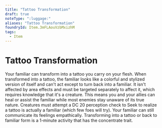 ```yaml
---
title: "Tattoo Transformation"
draft: true
noteType: ":luggage:"
aliases: "Tattoo Transformation"
foundryId: Item.3mFLAouVzbMxizhM
tags:
  - Item
---
```


# Tattoo Transformation

Your familiar can transform into a tattoo you carry on your flesh. When transformed into a tattoo, the familiar looks like a colorful and stylized version of itself and can't act except to turn back into a familiar. It isn't affected by area effects and must be targeted separately to affect it, which requires knowledge that it's a creature. This means you and your allies can heal or assist the familiar while most enemies stay unaware of its true nature. Creatures must attempt a DC 20 perception check to Seek to realize a tattoo is actually a familiar (which few foes will try). Your familiar can still communicate its feelings empathically. Transforming into a tattoo or back to familiar form is a 1-minute activity that has the concentrate trait.
